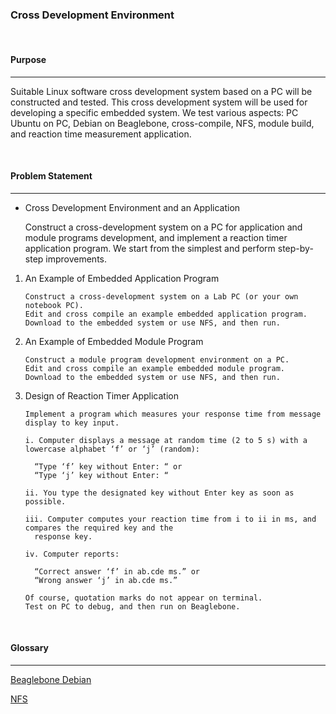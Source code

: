### **Cross Development Environment** 

<br>

#### **Purpose**

---

Suitable Linux software cross development system based on a PC will be constructed and tested. This cross development system will be used for developing a specific embedded system. We test various aspects: PC Ubuntu on PC, Debian on Beaglebone, cross-compile, NFS, module build, and reaction time measurement application.

<br>

#### **Problem Statement**

---

- Cross Development Environment and an Application

  Construct a cross-development system on a PC for application and module programs development, and implement a reaction timer application program.
  We start from the simplest and perform step-by-step improvements.

1.  An Example of Embedded Application Program

    ```
    Construct a cross-development system on a Lab PC (or your own notebook PC).
    Edit and cross compile an example embedded application program.
    Download to the embedded system or use NFS, and then run.
    ```

2.  An Example of Embedded Module Program

    ```
    Construct a module program development environment on a PC.
    Edit and cross compile an example embedded module program.
    Download to the embedded system or use NFS, and then run.
    ```

3.  Design of Reaction Timer Application

    ```
    Implement a program which measures your response time from message display to key input.

    i. Computer displays a message at random time (2 to 5 s) with a lowercase alphabet ‘f’ or ‘j’ (random):

      “Type ‘f’ key without Enter: “ or
      “Type ‘j’ key without Enter: “

    ii. You type the designated key without Enter key as soon as possible.

    iii. Computer computes your reaction time from i to ii in ms, and compares the required key and the
      response key.

    iv. Computer reports:

      “Correct answer ‘f’ in ab.cde ms.” or
      “Wrong answer ‘j’ in ab.cde ms.”

    Of course, quotation marks do not appear on terminal.
    Test on PC to debug, and then run on Beaglebone.
    ```

<br>

#### **Glossary**

---

[Beaglebone Debian](https://velog.io/@chunjakim/Beaglebone-Debian)

[NFS](https://velog.io/@chunjakim/NFSNetwork-File-System)
